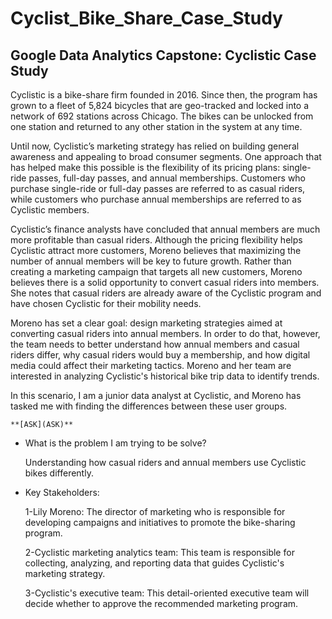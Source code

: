 # Cyclist_Bike_Share_Case_Study

## Google Data Analytics Capstone: Cyclistic Case Study

Cyclistic is a bike-share firm founded in 2016. Since then, the program has grown to a fleet of 5,824 bicycles that are geo-tracked and locked into a network of 692 stations across Chicago. The bikes can be unlocked from one station and returned to any other station in the system at any time.

Until now, Cyclistic’s marketing strategy has relied on building general awareness and appealing to broad consumer segments. One approach that has helped make this possible is the flexibility of its pricing plans: single-ride passes, full-day passes, and annual memberships. Customers who purchase single-ride or full-day passes are referred to as casual riders, while customers who purchase annual memberships are referred to as Cyclistic members.

Cyclistic’s finance analysts have concluded that annual members are much more profitable than casual riders. Although the pricing flexibility helps Cyclistic attract more customers, Moreno believes that maximizing the number of annual members will be key to future growth. Rather than creating a marketing campaign that targets all new customers, Moreno believes there is a solid opportunity to convert casual riders into members. She notes that casual riders are already aware of the Cyclistic program and have chosen Cyclistic for their mobility needs.

Moreno has set a clear goal: design marketing strategies aimed at converting casual riders into annual members. In order to do that, however, the team needs to better understand how annual members and casual riders differ, why casual riders would buy a membership, and how digital media could affect their marketing tactics. Moreno and her team are interested in analyzing Cyclistic's historical bike trip data to identify trends.

In this scenario, I am a junior data analyst at Cyclistic, and Moreno has tasked me with finding the differences between these user groups.  

    **[ASK](ASK)**

- What is the problem I am trying to be solve?

   Understanding how casual riders and annual members use Cyclistic bikes differently.
  
- Key Stakeholders:

  1-Lily Moreno: The director of marketing who is responsible for developing campaigns and initiatives to promote the bike-sharing program.

  2-Cyclistic marketing analytics team: This team is responsible for collecting, analyzing, and reporting data that guides Cyclistic's marketing strategy.

  3-Cyclistic's executive team: This detail-oriented executive team will decide whether to approve the recommended marketing program.

  


